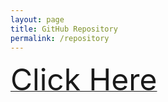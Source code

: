 ```yaml
---
layout: page
title: GitHub Repository
permalink: /repository
---
```


<a href="https://github.com/s3974243/s3974243.github.io">
<font size="+5">Click Here</font>
</a>